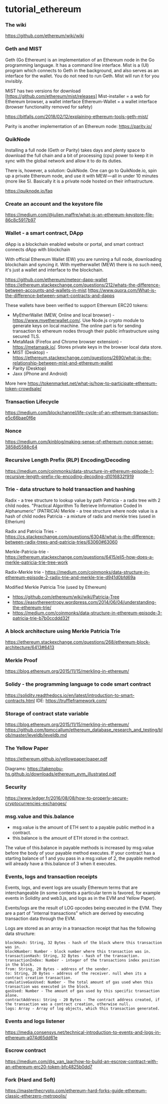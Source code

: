 # tutorial_ethereum

### The wiki
https://github.com/ethereum/wiki/wiki

### Geth and MIST
Geth (Go Ethereum) is an implementation of an Ethereum node in the Go programming language. It has a command line interface.
Mist is a (UI) program which connects to Geth in the background, and also serves as an interface for the wallet. You do not need to run Geth. Mist will run it for you invisibly.

MIST has two versions for download [https://github.com/ethereum/mist/releases]
Mist-installer = a web for Ethereum browser, a wallet interface
Ethereum-Wallet = a wallet interface (browser functionality removed for safety)

https://bitfalls.com/2018/02/12/explaining-ethereum-tools-geth-mist/

Parity is another implementation of an Ethereum node: https://parity.io/

### QuikNode
Installing a full node (Geth or Parity) takes days and plenty space to download the full chain and a bit of processing (cpu) power to keep it in sync with the global network and allow it to do its duties.

There is, however, a solution: QuikNode. One can go to QuikNode.io, spin up a private Ethereum node, and use it with MEW — all in under 10 minutes (more like 5). Basically it is a private node hosted on their infrastructure.

https://quiknode.io/faq


### Create an account and the keystore file
https://medium.com/@julien.maffre/what-is-an-ethereum-keystore-file-86c8c5917b97

### Wallet - a smart contract, DApp

dApp is a blockchain enabled website or portal, and smart contract connects dApp with blockchain

With official Ethereum Wallet (EW) you are running a full node, downloading blockchain and syncing it. With myetherwallet (MEW) there is no such need, it's just a wallet and interface to the blockchain.

https://github.com/ethereum/meteor-dapp-wallet
https://ethereum.stackexchange.com/questions/212/whats-the-difference-between-accounts-and-wallets-in-mist
https://www.quora.com/What-is-the-difference-between-smart-contracts-and-dapps

These wallets have been verified to support Ethereum ERC20 tokens:

 - MyEtherWallet (MEW, Online and local browser) - https://www.myetherwallet.com/. Use Node.js crypto module to generate keys on local machine. The online part is for sending transaction to ethereum nodes through their public infrastructure using secured TLS.
 - MetaMask (Firefox and Chrome browser extension) - https://metamask.io/. Stores private keys in the browser local data store.
 - MIST (Desktop) - https://ethereum.stackexchange.com/questions/2690/what-is-the-relationship-between-mist-and-ethereum-wallet
 - Parity (Desktop) 
 - Jaxx (iPhone and Android)

More here https://tokenmarket.net/what-is/how-to-participate-ethereum-token-crowdsale/

### Transaction Lifecycle
https://medium.com/blockchannel/life-cycle-of-an-ethereum-transaction-e5c66bae0f6e

### Nonce
https://medium.com/kinblog/making-sense-of-ethereum-nonce-sense-3858d5588c64

### Recursive Length Prefix (RLP) Encoding/Decoding
https://medium.com/coinmonks/data-structure-in-ethereum-episode-1-recursive-length-prefix-rlp-encoding-decoding-d1016832f919

### Trie - data structure to hold transaction and hashing

Radix - a tree structure to lookup value by path
Patricia - a radix tree with 2 child nodes. "Practical Algorithm To Retrieve Information Coded In Alphanumeric" (PATRICIA) 
Merkle - a tree structure where node value is a hash of child nodes
Patricia - a mixture of radix and merkle tries (used in Etherium)

Radix and Patricia Tries - https://cs.stackexchange.com/questions/63048/what-is-the-difference-between-radix-trees-and-patricia-tries/63060#63060

Merkle-Patricia-trie - https://ethereum.stackexchange.com/questions/6415/eli5-how-does-a-merkle-patricia-trie-tree-work

Radix-Merkle trie - https://medium.com/coinmonks/data-structure-in-ethereum-episode-2-radix-trie-and-merkle-trie-d941d0bfd69a

Modified Merkle Patricia Trie (used by Ethereum) 
- https://github.com/ethereum/wiki/wiki/Patricia-Tree
- https://easythereentropy.wordpress.com/2014/06/04/understanding-the-ethereum-trie/
- https://medium.com/coinmonks/data-structure-in-ethereum-episode-3-patricia-trie-b7b0ccddd32f

### A block architecture using Merkle Patricia Trie

https://ethereum.stackexchange.com/questions/268/ethereum-block-architecture/6413#6413

### Merkle Proof
https://blog.ethereum.org/2015/11/15/merkling-in-ethereum/

### Solidy - the programming language to code smart contract
https://solidity.readthedocs.io/en/latest/introduction-to-smart-contracts.html
IDE: https://truffleframework.com/

### Storage of contract state variable
https://blog.ethereum.org/2015/11/15/merkling-in-ethereum/
https://github.com/tpmccallum/ethereum_database_research_and_testing/blob/master/leveldb/leveldb.md


### The Yellow Paper
https://ethereum.github.io/yellowpaper/paper.pdf

Diagrams: https://takenobu-hs.github.io/downloads/ethereum_evm_illustrated.pdf

### Security
https://www.ledger.fr/2016/08/08/how-to-properly-secure-cryptocurrencies-exchanges/

### msg.value and this.balance
- msg.value is the amount of ETH sent to a payable public method in a contract.
- this.balance is the amount of ETH stored in the contract.

The value of this.balance in payable methods is increased by msg.value before the body of your payable method executes. If your contract has a starting balance of 1 and you pass in a msg.value of 2, the payable method will already have a this.balance of 3 when it executes.

### Events, logs and transaction receipts
Events, logs, and event logs are usually Ethereum terms that are interchangeable (in some contexts a particular term is favored, for example events in Solidity and web3.js, and logs as in the EVM and Yellow Paper).

Events/logs are the result of LOG opcodes being executed in the EVM. They are a part of "internal transactions" which are derived by executing transaction data through the EVM.

Logs are stored as an array in a transaction receipt that has the following data structure:

```
blockHash: String, 32 Bytes - hash of the block where this transaction was in.
blockNumber: Number - block number where this transaction was in.
transactionHash: String, 32 Bytes - hash of the transaction.
transactionIndex: Number - integer of the transactions index position in the block.
from: String, 20 Bytes - address of the sender.
to: String, 20 Bytes - address of the receiver. null when its a contract creation transaction.
cumulativeGasUsed: Number - The total amount of gas used when this transaction was executed in the block.
gasUsed: Number - The amount of gas used by this specific transaction alone.
contractAddress: String - 20 Bytes - The contract address created, if the transaction was a contract creation, otherwise null.
logs: Array - Array of log objects, which this transaction generated.
```

### Events and logs listener
https://media.consensys.net/technical-introduction-to-events-and-logs-in-ethereum-a074d65dd61e

### Escrow contract
https://medium.com/@s_van_laar/how-to-build-an-escrow-contract-with-an-ethereum-erc20-token-bfc4825b0dd7

### Fork (Hard and Soft)
https://masterthecrypto.com/ethereum-hard-forks-guide-ethereum-classic-etherzero-metropolis/
